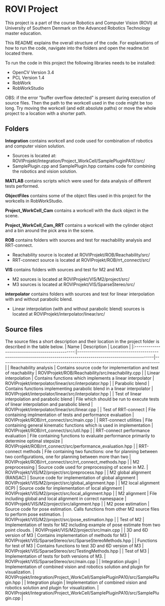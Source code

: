 # ROVI Project
This project is a part of the course Robotics and Computer Vision (ROVI) at University of Southern Denmark on the Advanced Robotics Technology master education.

This README explains the overall structure of the code.
For explanations of how to run the code, navigate into the folders and open the readme.txt located there.

To run the code in this project the following libraries needs to be installed:
- OpenCV 	Version 3.4
- PCL 		Version 1.4
- RobWork
- RobWorkStudio

OBS: if the error "buffer overflow detected" is present during execution of source files. Then the path to the
workcell used in the code might be too long. Try moving the workcell (and edit absolute paths) or move the whole project
to a location with a shorter path.

## Folders
<b>Integration</b> contains workcell and code used for combination of robotics and computer vision solution.
- Sources is located at: ROVIProjekt/Integration/Project_WorkCell/SamplePluginPA10/src/
- SamplePlugin.cpp and SamplePlugin.hpp contains code for combining the robotics and vision solution.

<b>MATLAB</b> contains scripts which were used for data analysis of different tests performed.

<b>ObjectFiles</b> contains some of the object files used in this project for the workcells in RobWorkStudio.

<b>Project_WorkCell_Cam</b> contains a workcell with the duck object in the scene.

<b>Project_WorkCell_Cam_RRT</b> contains a workcell with the cylinder object and a bin around the pick area in the scene.

<b>ROB</b> contains folders with sources and test for reachability analysis and RRT-connect.
- Reachability source is located at ROVIProjekt/ROB/Reachability/src/
- RRT-connect source is located at ROVIProjekt/ROB/rrt_connect/src/


<b>VIS</b> contains folders with sources and test for M2 and M3.
- M2 sources is located at ROVIProjekt/VIS/M2/project/src/
- M3 sources is located at ROVIProjekt/VIS/SparseStereo/src/

<b>interpolator</b> contains folders with sources and test for linear interpolation with and without parabolic blend.
- Linear interpolation (with and without parabolic blend) sources is located at ROVIProjekt/interpolator/linear/src/



## Source files
The source files a short description and their location in the project folder is described in the table below.
|                       Name                       | Description                                                                                                        | Location                                                                       |
|:------------------------------------------------:|--------------------------------------------------------------------------------------------------------------------|--------------------------------------------------------------------------------|
|               Reachability analysis              | Contains source code for implementation and  test of reachability                                                  | ROVIProjekt/ROB/Reachability/src/reachability.cpp                              |
|               Linear interpolation               | Contains functions which implements a linear interpolator                                                          | ROVIProjekt/interpolator/linear/src/interpolator.hpp                           |
|                  Parabolic blend                 | Contains functions implementing parabolic blend in a linear interpolator                                           | ROVIProjekt/interpolator/linear/src/interpolator.hpp                           |
| Test of linear interpolation and parabolic blend | File which should be run to execute tests of linear interpolation and parabolic blend                              | ROVIProjekt/interpolator/linear/src/linear.cpp                                 |
|                Test of RRT-connect               | File containing implmentation of tests and performance evaluation                                                  | ROVIProjekt/ROB/rrt_connect/src/main.cpp                                       |
|               RRT-connect utilities              | File containing general kinematic functions which is used in implementation                                        | ROVIProjekt/ROB/rrt_connect/src/util.hpp                                       |
|        RRT-connect performance evaluation        | File containing functions to evaluate performance primarily to determine optimal stepsize                          | ROVIProjekt/ROB/rrt_connect/src/performance_evaluation.hpp                     |
|                RRT-connect methods               | File containing two functions: one for planning between two configurations, one for planning between more than two | ROVIProjekt/ROB/rrt_connect/src/rrt_connect_methods.hpp                        |
|                 M2 preprocessing                 | Source code used for preprocessing  of scene in M2.                                                                | ROVIProjekt/VIS/M2/project/src/preprocess.hpp                                  |
|           M2 global alignment (RANSAC)           | Source code for implementation of global alignment                                                                 | ROVIProjekt/VIS/M2/project/src/global_alignment.hpp                            |
|             M2 local alignment (ICP)             | Source code for implementation of local alignment                                                                  | ROVIProjekt/VIS/M2/project/src/local_alignment.hpp                             |
|                   M2 alignment                   | File including global and local alignment in correct namespace                                                     | ROVIProjekt/VIS/M2/project/src/alignment.hpp                                   |
|                M2 pose estimation                | Source code for pose estimation. Calls functions from other M2 source files to perform pose estimation.            | ROVIProjekt/VIS/M2/project/src/pose_estimation.hpp                             |
|                    Test of M2                    | Implementation of tests for M2 including example of pose estimate from two point clouds.                           | ROVIProjekt/VIS/M2/project/src/main.cpp                                        |
|              3D and 6D version of M3             | Contains implementation of methods for M3                                                                          | ROVIProjekt/VIS/SparseStereo/src/SparseStereoMethods.hpp                       |
|             Functions for test of M3             | Contains functions to test 3D and 6D version of M3                                                                 | ROVIProjekt/VIS/SparseStereo/src/TestingMethods.hpp                            |
|                    Test of M3                    | Implementation of tests for both versions of M3.                                                                   | ROVIProjekt/VIS/SparseStereo/src/main.cpp                                      |
|                Integration plugin                | Implementation of combined vision and robotics solution and plugin for visualization.                              | ROVIProjekt/Integration/Project_WorkCell/SamplePluginPA10/src/SamplePlugin.hpp |
|                Integration plugin                | Implementation of combined vision and robotics solution and plugin for visualization.                              | ROVIProjekt/Integration/Project_WorkCell/SamplePluginPA10/src/SamplePlugin.cpp |
